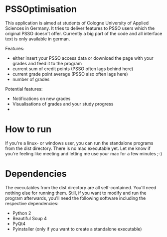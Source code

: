 PSSOptimisation
===============

This application is aimed at students of Cologne University of Applied Sciences in Germany. It tries to deliver features to PSSO users which the original PSSO doesn't offer.
Currently a big part of the code and all interface text is only available in german.

Features:
- either insert your PSSO access data or download the page with your grades and feed it to the program
- current sum of credit points (PSSO often lags behind here)
- current grade point average (PSSO also often lags here)
- number of grades

Potential features:
- Notifications on new grades
- Visualisations of grades and your study progress
- <insert your suggestions here>


How to run
==========
If you're a linux- or windows user, you can run the standalone programs from the dist directory. There is no mac executable yet. Let me know if you're feeling like meeting and letting me use your mac for a few minutes ;-)


Dependencies
============
The executables from the dist directory are all self-contained. You'll need nothing else for running them.
Still, if you want to modify and run the program afterwards, you'll need the following software including the respective dependencies:
- Python 2
- Beautiful Soup 4
- PyQt4
- Pyinstaller (only if you want to create a standalone executable)
